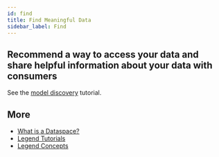 ```yaml
---
id: find
title: Find Meaningful Data
sidebar_label: Find
---
```


## Recommend a way to access your data and share helpful information about your data with consumers

See the [model discovery](../tutorials/studio-find-models.md) tutorial.

## More
- [What is a Dataspace?](../concepts/legend-studio-concepts.md/#dataspace)
- [Legend Tutorials](../tutorials/studio-create-model.md) 
- [Legend Concepts](../concepts/legend-studio-concepts.md)